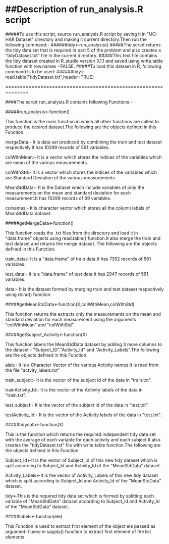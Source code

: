 ##Description of run_analysis.R script
=============================================================
#####To use this script, source run_analysis.R script by saving it in "UCI HAR Dataset" directory and making it current directory.Then run the following command:-
######tidy<-run_analysis()
#####The script returns the tidy data set that is required in part 5 of the problem and also creates a "tidyDataset.txt" file in the current directory.
#####This text file contains the tidy dataset created in R_studio version 3.1.1 and  saved using write.table function with row.names =FALSE.
#####To load this dataset in R, following command is to be used:
######tidy<-read.table("tidyDataset.txt",header=TRUE)

==============================================================

####The script run_analysis.R contains following Functions:-

#####run_analysis<-function()

This function is the main function in which all other functions are called to produce the desired dataset.The following are the objects defined in this Function.

mergeData:- It is data set produced by combining the train and test dataset respectively.It has 10299 records of 561 variables.

colWithMean:- It is a vector which stores the indices of the variables which are mean of the various measurements.

colWithStd:- It is a vector which stores the indices of the variables which are Standard Deviation of the various measurements.

MeanStdData:- It is the Dataset which include variables of only the measurements on the mean and standard deviation for each measurement.It has 10299 records of 69 variables.

colnames:- It is character vector which stores all the column labels of MeanStdData dataset.

#####getMergeData<-function()

This function reads the .txt files from the directory and load it in "data.frame" objects using read.table() function.It also merge the train and test dataset and returns the merge dataset.
The following are the objects defined in this Function.

train_data:- It is a "data.frame" of train data.It has 7352 records of 561 variables.

test_data:- It is a "data.frame" of test data.It has 2947 records of 561 variables.

data:- It is the dataset formed by merging train and test dataset respectively using rbind() function.

#####getMeanStdData<-function(X,colWithMean,colWithStd)
		
This function returns the extracts only the measurements on the mean and standard deviation for each measurement using the arguments "colWithMean" and "colWithStd".

#####getSubject_Activity<-function(X)

This function labels the MeanStdData dataset by adding 3 more columns to the dataset - "Subject_ID","Activity_Id" and "Activity_Labels".The following are the objects defined in this Function.
 
alab:- It is a Character Vector of the various Activity names.It is read  from the file "actvity_labels.txt"

train_subject:- It is the vector of the subject id of the data in "train.txt".

trainActivity_Id:- It is the vector of the Activity labels of the data in "train.txt".

test_subject:- It is the vector of the subject id of the data in "test.txt".

testActivity_Id:- It is the vector of the Activity labels of the data in "test.txt".

#####tidydata<-function(X)

This is the function which returns the required independent tidy data set with the average of each variable for each activity and each subject.It also creates the "tidyDataset.txt" file 
with write.table function.The following are the objects defined in this Function.

Subject_Id<-It is the vector of Subject_id of this new tidy dataset which is split according to Subject_Id and Activity_Id of the "MeanStdData" dataset. 

Activity_Labels<-It is the vector of Activity_Labels of this new tidy dataset which is split according to Subject_Id and Activity_Id of the "MeanStdData" dataset. 

tidy<-This is the required tidy data set which is formed by splitting each variable of "MeanStdData" dataset according to Subject_Id and Activity_Id of the "MeanStdData" dataset.

#####labels<-function(ele)

This Function is used to extract first element of the object ele passed as argument.It used in sapply() function to extract first element of the list elements.
    



